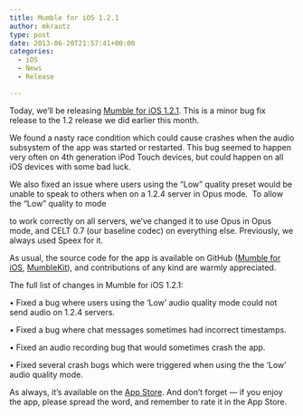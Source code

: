 ```yaml
---
title: Mumble for iOS 1.2.1
author: mkrautz
type: post
date: 2013-06-20T21:57:41+00:00
categories:
  - iOS
  - News
  - Release

---
```

<img class="alignleft" src="http://blog.mumble.info/wp-uploads/2012/02/MumbleAppIcon.png" alt="" />Today, we&#8217;ll be releasing [Mumble for iOS 1.2.1][1]. This is a minor bug fix release to the 1.2 release we did earlier this month.

We found a nasty race condition which could cause crashes when the audio subsystem of the app was started or restarted. This bug seemed to happen very often on 4th generation iPod Touch devices, but could happen on all iOS devices with some bad luck.

<!--more-->

We also fixed an issue where users using the &#8220;Low&#8221; quality preset would be unable to speak to others when on a 1.2.4 server in Opus mode.  To allow the &#8220;Low&#8221; quality to mode
  
to work correctly on all servers, we&#8217;ve changed it to use Opus in Opus mode, and CELT 0.7 (our baseline codec) on everything else. Previously, we always used Speex for it.

As usual, the source code for the app is available on GitHub ([Mumble for iOS][2], [MumbleKit][3]), and contributions of any kind are warmly appreciated.

The full list of changes in Mumble for iOS 1.2.1:

• Fixed a bug where users using the &#8216;Low&#8217; audio quality mode could not send audio on 1.2.4 servers.
  
• Fixed a bug where chat messages sometimes had incorrect timestamps.
  
• Fixed an audio recording bug that would sometimes crash the app.
  
• Fixed several crash bugs which were triggered when using the the &#8216;Low&#8217; audio quality mode.

As always, it’s available on the [App Store][1]. And don’t forget — if you enjoy the app, please spread the word, and remember to rate it in the App Store.

 [1]: http://itunes.apple.com/us/app/mumble/id443472808?mt=8
 [2]: https://github.com/mumble-voip/mumble-iphoneos
 [3]: https://github.com/mumble-voip/mumblekit